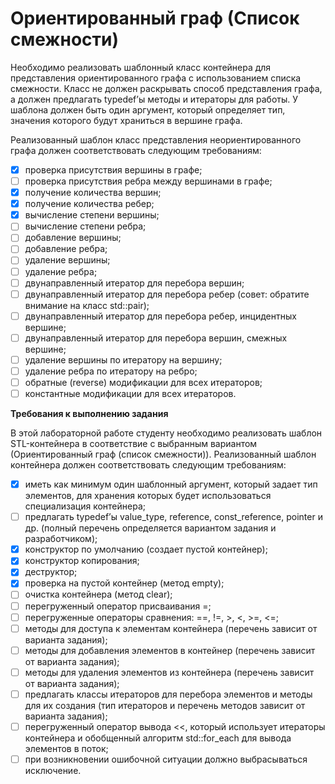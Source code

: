 # Ориентированный граф (Список смежности)

Необходимо реализовать шаблонный класс контейнера для представления ориентированного графа с использованием списка смежности. Класс не должен раскрывать способ представления графа, а должен предлагать typedef’ы методы и итераторы для работы. У шаблона должен быть один аргумент, который определяет тип, значения которого будут храниться в вершине графа.

Реализованный шаблон класс представления неориентированного графа должен соответствовать следующим требованиям:
- [x] проверка присутствия вершины в графе;
- [ ] проверка присутствия ребра между вершинами в графе;
- [x] получение количества вершин;
- [x] получение количества ребер;
- [x] вычисление степени вершины;
- [ ] вычисление степени ребра;
- [ ] добавление вершины;
- [ ] добавление ребра;
- [ ] удаление вершины;
- [ ] удаление ребра;
- [ ] двунаправленный итератор для перебора вершин;
- [ ] двунаправленный итератор для перебора ребер (совет: обратите внимание на класс std::pair);
- [ ] двунаправленный итератор для перебора ребер, инцидентных вершине;
- [ ] двунаправленный итератор для перебора вершин, смежных вершине;
- [ ] удаление вершины по итератору на вершину;
- [ ] удаление ребра по итератору на ребро;
- [ ] обратные (reverse) модификации для всех итераторов;
- [ ] константные модификации для всех итераторов.

**Требования к выполнению задания**

В этой лабораторной работе студенту необходимо реализовать шаблон STL-контейнера в соответствие с выбранным вариантом (Ориентированный граф (список смежности)). Реализованный шаблон контейнера должен соответствовать следующим требованиям:
- [x] иметь как минимум один шаблонный аргумент, который задает тип элементов, для хранения которых будет использоваться специализация контейнера;
- [ ] предлагать typedef’ы value_type, reference, const_reference, pointer и др. (полный перечень определяется вариантом задания и разработчиком);
- [x] конструктор по умолчанию (создает пустой контейнер);
- [x] конструктор копирования;
- [x] деструктор;
- [x] проверка на пустой контейнер (метод empty);
- [ ] очистка контейнера (метод clear);
- [ ] перегруженный оператор присваивания =;
- [ ] перегруженные операторы сравнения: ==, !=, >, <, >=, <=;
- [ ] методы для доступа к элементам контейнера (перечень зависит от варианта задания);
- [ ] методы для добавления элементов в контейнер (перечень зависит от варианта задания);
- [ ] методы для удаления элементов из контейнера (перечень зависит от варианта задания);
- [ ] предлагать классы итераторов для перебора элементов и методы для их создания (тип итераторов и перечень методов зависит от варианта задания);
- [ ] перегруженный оператор вывода <<, который использует итераторы контейнера и обобщенный алгоритм std::for_each для вывода элементов в поток;
- [ ] при возникновении ошибочной ситуации должно выбрасываться исключение.
